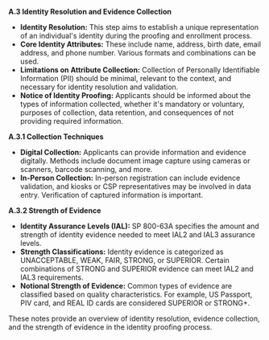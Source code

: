 **A.3 Identity Resolution and Evidence Collection**

- **Identity Resolution:** This step aims to establish a unique representation of an individual's identity during the proofing and enrollment process.
- **Core Identity Attributes:** These include name, address, birth date, email address, and phone number. Various formats and combinations can be used.
- **Limitations on Attribute Collection:** Collection of Personally Identifiable Information (PII) should be minimal, relevant to the context, and necessary for identity resolution and validation.
- **Notice of Identity Proofing:** Applicants should be informed about the types of information collected, whether it's mandatory or voluntary, purposes of collection, data retention, and consequences of not providing required information.

**A.3.1 Collection Techniques**

- **Digital Collection:** Applicants can provide information and evidence digitally. Methods include document image capture using cameras or scanners, barcode scanning, and more.
- **In-Person Collection:** In-person registration can include evidence validation, and kiosks or CSP representatives may be involved in data entry. Verification of captured information is important.

**A.3.2 Strength of Evidence**

- **Identity Assurance Levels (IAL):** SP 800-63A specifies the amount and strength of identity evidence needed to meet IAL2 and IAL3 assurance levels.
- **Strength Classifications:** Identity evidence is categorized as UNACCEPTABLE, WEAK, FAIR, STRONG, or SUPERIOR. Certain combinations of STRONG and SUPERIOR evidence can meet IAL2 and IAL3 requirements.
- **Notional Strength of Evidence:** Common types of evidence are classified based on quality characteristics. For example, US Passport, PIV card, and REAL ID cards are considered SUPERIOR or STRONG+.

These notes provide an overview of identity resolution, evidence collection, and the strength of evidence in the identity proofing process.
